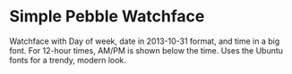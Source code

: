 # Simple Pebble Watchface #

Watchface with Day of week, date in 2013-10-31 format, and time in a big font.
For 12-hour times, AM/PM is shown below the time.
Uses the Ubuntu fonts for a trendy, modern look.


